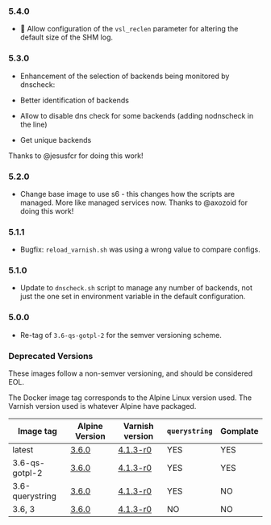 ### 5.4.0

* :wrench: Allow configuration of the `vsl_reclen` parameter for altering the default size of the SHM log.

### 5.3.0

* Enhancement of the selection of backends being monitored by dnscheck:

 * Better identification of backends
 * Allow to disable dns check for some backends (adding nodnscheck in the line)
 * Get unique backends

Thanks to @jesusfcr for doing this work!

### 5.2.0

* Change base image to use s6 - this changes how the scripts are managed. More like managed services now. Thanks to @axozoid for doing this work!


### 5.1.1

* Bugfix: `reload_varnish.sh` was using a wrong value to compare configs.


### 5.1.0

* Update to `dnscheck.sh` script to manage any number of backends, not just the one set
in environment variable in the default configuration.

### 5.0.0

* Re-tag of `3.6-qs-gotpl-2` for the semver versioning scheme.

### Deprecated Versions

These images follow a non-semver versioning, and should be considered EOL.

The Docker image tag corresponds to the Alpine Linux version used.  The Varnish
version used is whatever Alpine have packaged.

| Image tag | Alpine Version | Varnish version | `querystring` | Gomplate |
|-----------|----------------|-----------------|---------------|----------|
| latest | [3.6.0](https://www.alpinelinux.org/posts/Alpine-3.6.0-released.html) | [4.1.3-r0](https://pkgs.alpinelinux.org/packages?name=varnish&branch=v3.6) | YES | YES |
| 3.6-qs-gotpl-2 | [3.6.0](https://www.alpinelinux.org/posts/Alpine-3.6.0-released.html) | [4.1.3-r0](https://pkgs.alpinelinux.org/packages?name=varnish&branch=v3.6) | YES | YES |
| 3.6-querystring | [3.6.0](https://www.alpinelinux.org/posts/Alpine-3.6.0-released.html) | [4.1.3-r0](https://pkgs.alpinelinux.org/packages?name=varnish&branch=v3.6) | YES | NO |
| 3.6, 3 | [3.6.0](https://www.alpinelinux.org/posts/Alpine-3.6.0-released.html) | [4.1.3-r0](https://pkgs.alpinelinux.org/packages?name=varnish&branch=v3.6) | NO | NO |
